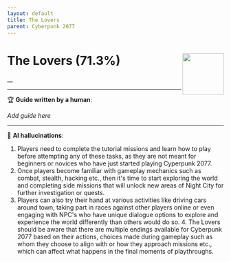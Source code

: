 ```yaml
---
layout: default
title: The Lovers
parent: Cyberpunk 2077
---
```


# The Lovers (71.3%) <img align="right" src="https://cdn.cloudflare.steamstatic.com/steamcommunity/public/images/apps/1091500/25bab7e2288262ad801664e62f241e2839edb457.jpg" width="96" height="96">

__

---

:trophy: **Guide written by a human**:

_Add guide here_

---

:robot: **AI hallucinations**:

1. Players need to complete the tutorial missions and learn how to play before attempting any of these tasks, as they are not meant for beginners or novices who have just started playing Cyperpunk 2077.
2. Once players become familiar with gameplay mechanics such as combat, stealth, hacking etc., then it's time to start exploring the world and completing side missions that will unlock new areas of Night City for further investigation or quests.
3. Players can also try their hand at various activities like driving cars around town, taking part in races against other players online or even engaging with NPC's who have unique dialogue options to explore and experience the world differently than others would do so. 4. The Lovers should be aware that there are multiple endings available for Cyberpunk 2077 based on their actions, choices made during gameplay such as whom they choose to align with or how they approach missions etc., which can affect what happens in the final moments of playthroughs.
